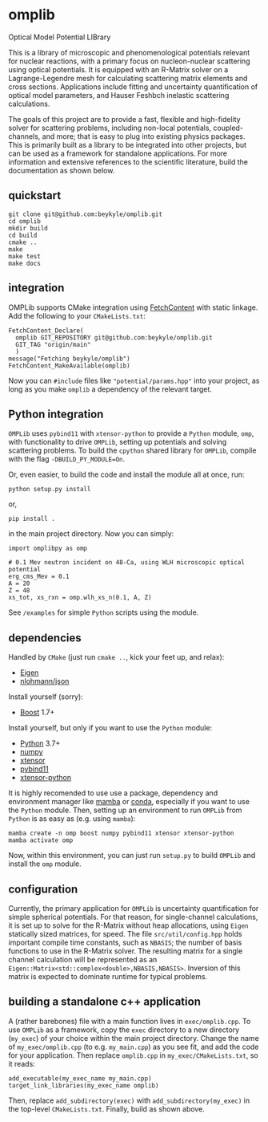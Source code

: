 # omplib
Optical Model Potential LIBrary

This is a library of microscopic and phenomenological potentials relevant for nuclear reactions, with a primary focus on nucleon-nuclear scattering using optical potentials. It is equipped with an R-Matrix solver on a Lagrange-Legendre mesh for calculating scattering matrix elements and cross sections. Applications include fitting and uncertainty quantification of optical model parameters, and Hauser Feshbch inelastic scattering calculations. 

The goals of this project are to provide a fast, flexible and high-fidelity solver for scattering problems, including non-local potentials, coupled-channels, and more; that is easy to plug into existing physics packages. This is primarily built as a library to be integrated into other projects, but can be used as a framework for standalone applications. For more information and extensive references to the scientific literature, build the documentation as shown below.

## quickstart

```
git clone git@github.com:beykyle/omplib.git
cd omplib
mkdir build
cd build 
cmake ..
make 
make test
make docs
```

## integration

OMPLib supports CMake integration using [FetchContent](https://cmake.org/cmake/help/latest/module/FetchContent.html) with static linkage. Add the following to your `CMakeLists.txt`:

```
FetchContent_Declare(
  omplib GIT_REPOSITORY git@github.com:beykyle/omplib.git
  GIT_TAG "origin/main"
  )
message("Fetching beykyle/omplib")
FetchContent_MakeAvailable(omplib)
```

Now you can `#include` files like `"potential/params.hpp"` into your project, as long as you make `omplib` a dependency of the relevant target.

## Python integration

`OMPLib` uses `pybind11` with `xtensor-python` to provide a `Python` module, `omp`, with functionality to drive `OMPLib`, setting up potentials and solving scattering problems.
To build the `cpython` shared library for `OMPLib`, compile with the flag `-DBUILD_PY_MODULE=On`. 

Or, even easier, to build the code and install the module all at once, run:

```
python setup.py install
```

or, 

```
pip install .
```
in the main project directory. Now you can simply:
```
import omplibpy as omp

# 0.1 Mev neutron incident on 48-Ca, using WLH microscopic optical potential
erg_cms_Mev = 0.1
A = 20
Z = 48 
xs_tot, xs_rxn = omp.wlh_xs_n(0.1, A, Z)
```
See `/examples` for simple `Python` scripts using the module.

## dependencies

Handled by `CMake` (just run `cmake ..`, kick your feet up, and relax):
- [Eigen](https://eigen.tuxfamily.org/index.php?title=Main_Page)
- [nlohmann/json](https://github.com/nlohmann/json)

Install yourself (sorry):
- [Boost](https://www.boost.org/) 1.7+

Install yourself, but only if you want to use the `Python` module:
- [Python](https://www.python.org/) 3.7+
- [numpy](https://numpy.org/)
- [xtensor](https://xtensor.readthedocs.io/en/latest/)
- [pybind11](https://pybind11.readthedocs.io/en/stable/index.html)
- [xtensor-python](https://xtensor-python.readthedocs.io/en/latest/index.html)

It is highly recomended to use use a package, dependency and environment manager like [mamba](https://mamba.readthedocs.io/en/latest/) or [conda](https://docs.conda.io/en/latest/), especially if you want to use the `Python` module. Then, setting up an environment to run `OMPLib` from `Python` is as easy as (e.g. using `mamba`):

```
mamba create -n omp boost numpy pybind11 xtensor xtensor-python
mamba activate omp
```

Now, within this environment, you can just run `setup.py` to build `OMPLib` and install the `omp` module.


## configuration

Currently, the primary application for `OMPLib` is uncertainty quantification for simple spherical potentials. For that reason, for single-channel calculations, it is set up to solve for the R-Matrix without heap allocations, using `Eigen` statically sized matrices, for speed. The file `src/util/config.hpp` holds important compile time constants, such as `NBASIS`; the number of basis functions to use in the R-Matrix solver. The resulting matrix for a single channel calculation will be represented as an `Eigen::Matrix<std::complex<double>,NBASIS,NBASIS>`. Inversion of this matrix is expected to dominate runtime for typical problems.


## building a standalone c++ application
A (rather barebones) file with a main function lives in `exec/omplib.cpp`. To use `OMPLib` as a framework, copy the `exec` directory to a new directory (`my_exec`) of your choice within the main project directory. Change the name of `my_exec/omplib.cpp` (to e.g. `my_main.cpp`) as you see fit, and add the code for your application. Then replace `omplib.cpp` in `my_exec/CMakeLists.txt`, so it reads:

```
add_executable(my_exec_name my_main.cpp)
target_link_libraries(my_exec_name omplib)
```

Then, replace `add_subdirectory(exec)` with `add_subdirectory(my_exec)` in the top-level `CMakeLists.txt`. Finally, build as shown above.
